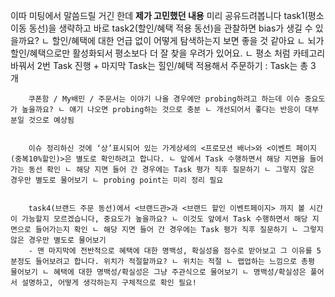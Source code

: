 이따 미팅에서 말씀드릴 거긴 한데 **제가 고민했던 내용** 미리 공유드려봅니다
		task1(평소 이동 동선)을 생략하고 바로 task2(할인/혜택 적용 동선)을 관찰하면 bias가 생길 수 있을까요? ㄴ 할인/혜택에 대한 언급 없이 어떻게 탐색하는지 보면 좋을 것 같아요 ㄴ 뇌가 할인/혜택으로만 활성화되서 평소보다 더 잘 찾을 우려가 있어요. ㄴ 평소 처럼 카테고리 바꿔서 2번 Task 진행 + 마지막 Task는 힐인/혜택 적용해서 주문하기 : Task는 총 3개 


		쿠폰함 / My배민 / 주문서는 이야기 나올 경우에만 probing하려고 하는데 이슈 중요도가 높을까요? ㄴ 얘기 나오면 probing하는 것으로 충분 ㄴ 개선되어서 좋다는 반응이 대부분일 것으로 예상됨  


		이슈 정리하신 것에 ‘상’표시되어 있는 가게상세의 <프로모션 배너>와 <이벤트 페이지(중복10%할인)>은 별도로 확인하려고 합니다. ㄴ 앞에서 Task 수행하면서 해당 지면을 들어가는 동선 확인 ㄴ 해당 지면 들어 간 경우에는 Task 평가 직후 질문하기 ㄴ 그렇지 않은 경우만 별도로 물어보기 ㄴ probing point는 미리 정리 필요


		task4(브랜드 주문 동선)에서 <브랜드관>과 <브랜드 할인 이벤트페이지> 까지 볼 시간이 가능할지 모르겠습니다, 중요도가 높을까요? ㄴ 이것도 앞에서 Task 수행하면서 해당 지면으로 들어가는지 확인 ㄴ 해당 지면 들어 간 경우에는 Task 평가 직후 질문하기 ㄴ 그렇지 않은 경우만 별도로 물어보기 
		- 맨 마지막에 전반적으로 혜택에 대한 명백성, 확실성을 점수로 받아보고 그 이유를 5분정도 들어보려고 합니다. 위치가 적절할까요? ㄴ 위치는 적절 ㄴ 랩업하는 느낌으로 총평 물어보기 ㄴ 혜택에 대한 명백성/확실성은 그냥 주관식으로 물어보기 ㄴ 명백성/확실성은 풀어서 설명하고, 어떻게 생각하는지 구체적으로 확인 필요!